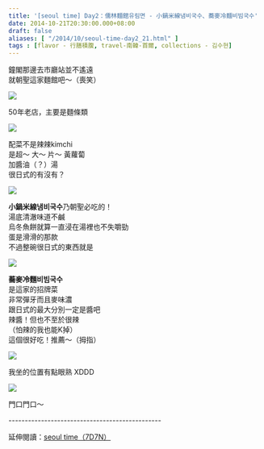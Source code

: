 ```yaml
---
title: '[seoul time] Day2：儒林麵館유림면 - 小鍋米線냄비국수、蕎麥冷麵비빔국수'
date: 2014-10-21T20:30:00.000+08:00
draft: false
aliases: [ "/2014/10/seoul-time-day2_21.html" ]
tags : [flavor - 行膳積腹, travel-南韓-首爾, collections - 김수현]
---
```


鐘閣那邊去市廳站並不遙遠  
就朝聖這家麵館吧～（喪笑）  

![](/images/seoul2b1.jpg)

50年老店，主要是麵條類  

![](/images/seoul2b2.jpg)

配菜不是辣辣kimchi  
是超～ 大～ 片～ 黃蘿蔔  
加醬油（？）湯  
很日式的有沒有？  

![](/images/seoul2b.jpg)

**小鍋米線냄비국수**乃朝聖必吃的！  
湯底清澈味道不鹹  
烏冬魚餅就算一直浸在湯裡也不失嚼勁  
蛋是滑滑的那款  
不過整碗很日式的東西就是  

![](/images/seoul2b3.jpg)

**蕎麥冷麵비빔국수**  
是這家的招牌菜  
非常彈牙而且麥味濃  
跟日式的最大分別一定是醬吧  
辣醬！但也不至於很辣  
（怕辣的我也能K掉）  
這個很好吃！推薦～（拇指）  

![](/images/seoul2b4.jpg)

我坐的位置有點眼熟 XDDD  

![](/images/seoul2b5.jpg)

門口門口～  
  
\-----------------------------------------------  
  
延伸閱讀：[seoul time（7D7N）](https://hidie.net/seoul7d7n/)
